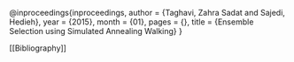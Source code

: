 @inproceedings{inproceedings,
author = {Taghavi, Zahra Sadat and Sajedi, Hedieh},
year = {2015},
month = {01},
pages = {},
title = {Ensemble Selection using Simulated Annealing Walking}
}

[[Bibliography]]